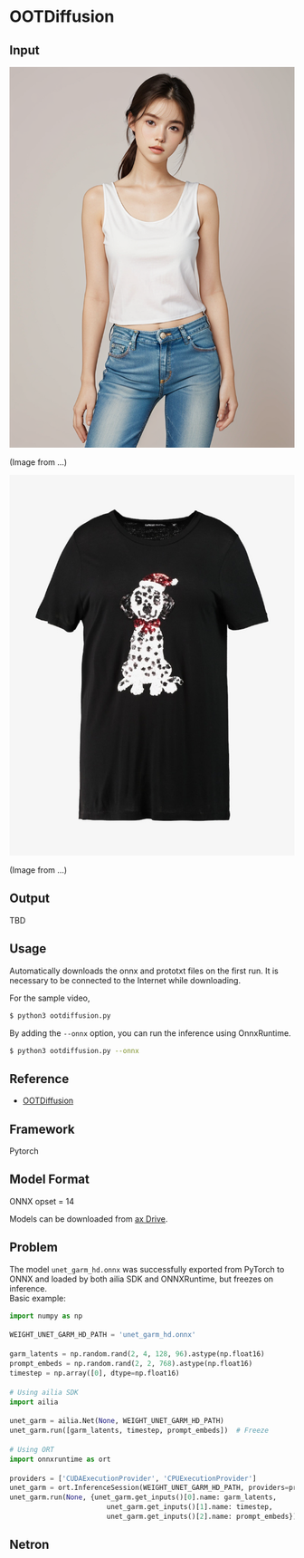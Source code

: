 # OOTDiffusion

## Input

![Input model image](model.png)

(Image from ...)

![Input cloth image](cloth.jpg)

(Image from ...)

## Output

TBD

## Usage
Automatically downloads the onnx and prototxt files on the first run.
It is necessary to be connected to the Internet while downloading.

For the sample video,
``` bash
$ python3 ootdiffusion.py
```

By adding the `--onnx` option, you can run the inference using OnnxRuntime.
```bash
$ python3 ootdiffusion.py --onnx
```

## Reference

- [OOTDiffusion](https://github.com/levihsu/OOTDiffusion)

## Framework

Pytorch

## Model Format

ONNX opset = 14

Models can be downloaded from [ax Drive](https://drive.google.com/file/d/1gsdKNyILaNfVxI-8lb3fIoHHJh5KO3GW/view?usp=sharing).

## Problem

The model `unet_garm_hd.onnx` was successfully exported from PyTorch to ONNX and loaded by both ailia SDK and ONNXRuntime, but freezes on inference. <br>
Basic example:
```python
import numpy as np

WEIGHT_UNET_GARM_HD_PATH = 'unet_garm_hd.onnx'

garm_latents = np.random.rand(2, 4, 128, 96).astype(np.float16)
prompt_embeds = np.random.rand(2, 2, 768).astype(np.float16)
timestep = np.array([0], dtype=np.float16)

# Using ailia SDK
import ailia

unet_garm = ailia.Net(None, WEIGHT_UNET_GARM_HD_PATH)
unet_garm.run([garm_latents, timestep, prompt_embeds])  # Freeze

# Using ORT
import onnxruntime as ort

providers = ['CUDAExecutionProvider', 'CPUExecutionProvider']
unet_garm = ort.InferenceSession(WEIGHT_UNET_GARM_HD_PATH, providers=providers)
unet_garm.run(None, {unet_garm.get_inputs()[0].name: garm_latents,
                        unet_garm.get_inputs()[1].name: timestep,
                        unet_garm.get_inputs()[2].name: prompt_embeds})  # Freeze
```

## Netron
